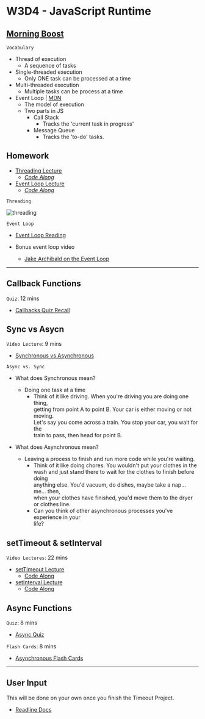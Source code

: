 # W3D4 - JavaScript Runtime

## [Morning Boost]

`Vocabulary`

- Thread of execution
  - A sequence of tasks
- Single-threaded execution
  - Only ONE task can be processed at a time
- Multi-threaded execution
  - Multiple tasks can be process at a time
- Event Loop | [MDN]
  - The model of execution
  - Two parts in JS
    - Call Stack
      - Tracks the 'current task in progress'
    - Message Queue
      - Tracks the 'to-do' tasks.

## Homework

- [Threading Lecture]
  - _[Code Along](./code-it-out/threading.js)_
- [Event Loop Lecture]
  - _[Code Along](./code-it-out/event_loop.js)_

`Threading`

![threading]

`Event Loop`

- [Event Loop Reading]

- Bonus event loop video
  - [Jake Archibald on the Event Loop]
---

## Callback Functions

`Quiz`: 12 mins

- [Callbacks Quiz Recall]

## Sync vs Asycn

`Video Lecture`: 9 mins

- [Synchronous vs Asynchronous]

`Async vs. Sync`

- What does Synchronous mean?
  - Doing one task at a time
    - Think of it like driving. When you're driving you are doing one thing,\
    getting from point A to point B. Your car is either moving or not moving.\
    Let's say you come across a train. You stop your car, you wait for the\
    train to pass, then head for point B.

- What does Asynchronous mean?
  - Leaving a process to finish and run more code while you're waiting.
    - Think of it like doing chores. You wouldn't put your clothes in the\
    wash and just stand there to wait for the clothes to finish before doing\
    anything else. You'd vacuum, do dishes, maybe take a nap... me... then,\
    when your clothes have finished, you'd move them to the dryer\
    or clothes line.
    - Can you think of other asynchronous processes you've experience in your\
    life?


## setTimeout & setInterval

`Video Lectures`: 22 mins

- [setTimeout Lecture]
  - [Code Along](./code-it-out/setTimeout_lecture.js)
- [setInterval Lecture]
  - [Code Along](./code-it-out/setInterval_lecture.js)

## Async Functions
`Quiz`: 8 mins
- [Async Quiz]

`Flash Cards`: 8 mins
- [Asynchronous Flash Cards]

---

## User Input
This will be done on your own once you finish the Timeout Project.
- [Readline Docs]

<!-- Links per cohort -->
[Morning Boost]: https://open.appacademy.io/learn/js-py---aug-2022-cohort-2-online/week-3---intro-to-javascript/thursday-morning-boost
[Threading Lecture]: https://open.appacademy.io/learn/js-py---aug-2022-cohort-2-online/week-3---intro-to-javascript/threading-lecture
[Event Loop Lecture]: https://open.appacademy.io/learn/js-py---aug-2022-cohort-2-online/week-3---intro-to-javascript/event-loop-lecture
[Synchronous vs Asynchronous]: https://open.appacademy.io/learn/js-py---aug-2022-cohort-2-online/week-3---intro-to-javascript/synchronous-vs-asynchronous-lecture
[setTimeout Lecture]: https://open.appacademy.io/learn/js-py---aug-2022-cohort-2-online/week-3---intro-to-javascript/settimeout-lecture
[setInterval Lecture]: https://open.appacademy.io/learn/js-py---aug-2022-cohort-2-online/week-3---intro-to-javascript/setinterval-lecture
[Event Loop Reading]: https://open.appacademy.io/learn/js-py---aug-2022-cohort-2-online/week-3---intro-to-javascript/the-message-queue-and-event-loop
[Callbacks Quiz Recall]: https://open.appacademy.io/learn/js-py---aug-2022-cohort-2-online/week-3---recursion--iifes--and-asynchronous-js/callbacks-quiz-recall
[Async Quiz]: https://open.appacademy.io/learn/js-py---aug-2022-cohort-2-online/week-3---recursion--iifes--and-asynchronous-js/callbacks-quiz-recall
[Asynchronous Flash Cards]: https://open.appacademy.io/learn/js-py---aug-2022-cohort-2-online/week-3---recursion--iifes--and-asynchronous-js/asynchronous-flash-cards
<!-- constant links -->
[threading]: ./images/threading.png
[Readline Docs]: https://nodejs.org/api/readline.html
[MDN]: https://developer.mozilla.org/en-US/docs/Web/JavaScript/EventLoop
[Jake Archibald on the Event Loop]: https://www.youtube.com/watch?v=cCOL7MC4Pl0
